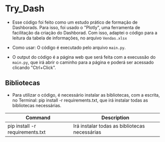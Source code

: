 # Try_Dash

- Esse código foi feito como um estudo prático de formação de Dashborads. Para isso, foi usado o "Plotly", uma ferramenta de facilitação da criação do Dashborad. Com isso, adaptei o código para a leitura da tabela de informações, no arquivo ``Vendas.xlsx``

- Como usar: O código é executado pelo arquivo ``main.py``.

- O output do código é a página web que será feita com a execussão do ``main.py``, que irá abrir o caminho para a página e poderá ser acessado clicando "Ctrl+Click".

## Bibliotecas

- Para utilizar o código, é necessário instalar as bibliotecas, com a escrita, no Terminal: pip install -r requirements.txt, que irá instalar todas as biblíotecas necessárias.

| Command | Description |
| --- | --- |
| pip install -r requirements.txt | Irá instalar todas as biblíotecas necessárias |
